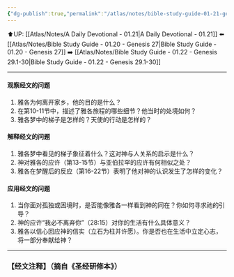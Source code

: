 ```yaml
---
{"dg-publish":true,"permalink":"/atlas/notes/bible-study-guide-01-21-genesis-28/","noteIcon":""}
---
```


⬆️UP: [[Atlas/Notes/A Daily Devotional - 01.21\|A Daily Devotional - 01.21]]
⬅️ [[Atlas/Notes/Bible Study Guide - 01.20 - Genesis 27\|Bible Study Guide - 01.20 - Genesis 27]]
➡️ [[Atlas/Notes/Bible Study Guide - 01.22 - Genesis 29.1-30\|Bible Study Guide - 01.22 - Genesis 29.1-30]] 

---
#### 观察经文的问题

1. 雅各为何离开家乡，他的目的是什么？
2. 在第10-11节中，描述了雅各旅程的哪些细节？他当时的处境如何？
3. 雅各梦中的梯子是怎样的？天使的行动是怎样的？

#### 解释经文的问题

1. 雅各梦中看见的梯子象征着什么？这对神与人关系的启示是什么？
2. 神对雅各的应许（第13-15节）与亚伯拉罕的应许有何相似之处？
3. 雅各在梦醒后的反应（第16-22节）表明了他对神的认识发生了怎样的变化？

#### 应用经文的问题

1. 当你面对孤独或困境时，是否能像雅各一样看到神的同在？你如何寻求祂的引导？
2. 神的应许“我必不离弃你”（28:15）对你的生活有什么具体意义？
3. 雅各以信心回应神的信实（立石为柱并许愿）。你是否也在生活中立定心志，将一部分奉献给神？

---
### 【经文注释】（摘自《圣经研修本》）

